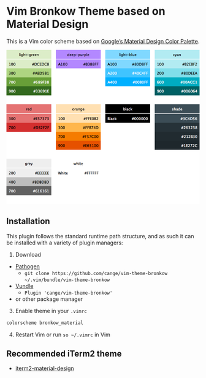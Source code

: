 # Vim Bronkow Theme based on Material Design

This is a Vim color scheme based on [Google’s Material Design Color Palette](https://material.io/guidelines/style/color.html).

<img src="colors/bronkow/material/palette.png" />

## Installation

This plugin follows the standard runtime path structure, and as such it can be installed with a variety of plugin managers:

1. Download
  *  [Pathogen](https://github.com/tpope/vim-pathogen)
      *  `git clone https://github.com/cange/vim-theme-bronkow ~/.vim/bundle/vim-theme-bronkow`
  *  [Vundle](https://github.com/gmarik/vundle)
      *  `Plugin 'cange/vim-theme-bronkow'`
  * or other package manager

3. Enable theme in your `.vimrc`

  ```bash
  colorscheme bronkow_material
  ```
4. Restart Vim or run `so ~/.vimrc` in Vim

## Recommended iTerm2 theme
- [iterm2-material-design](https://github.com/MartinSeeler/iterm2-material-design)
